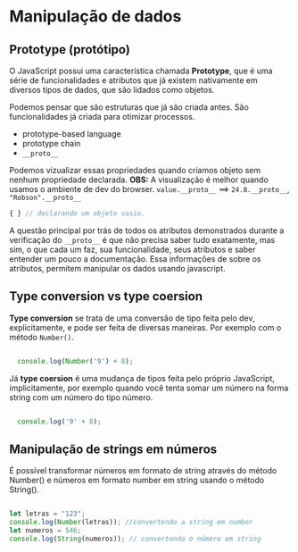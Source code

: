 # Manipulação de dados

## Prototype (protótipo)

O JavaScript possui uma característica chamada **Prototype**, que é uma série de funcionalidades e atributos que já existem nativamente em diversos tipos de dados, que são lidados como objetos.

Podemos pensar que são estruturas que já são criada antes. São funcionalidades já criada para otimizar processos.

* prototype-based language
* prototype chain
* `__proto__`

Podemos vizualizar essas propriedades quando criamos objeto sem nenhum propriedade declarada.
**OBS:** A visualização é melhor quando usamos o ambiente de dev do browser.
  `value.__proto__` ==> `24.8.__proto__`, `"Robson".__proto__`

```javascript
{ } // declarando um objeto vasio.
```
A questão principal por trás de todos os atributos demonstrados durante a verificação do `__proto__` é que não precisa saber tudo exatamente, mas sim, o que cada um faz, sua funcionalidade, seus atributos e saber entender um pouco a documentação.
Essa informações de sobre os atributos, permitem manipular os dados usando javascript.

## Type conversion vs type coersion

**Type conversion** se trata de uma conversão de tipo feita pelo dev, explicitamente, e pode ser feita de diversas maneiras. Por exemplo com o método `Number()`.

```javascript

  console.log(Number('9') + 8);

```

Já **type coersion** é uma mudança de tipos feita pelo próprio JavaScript, implicitamente, por exemplo quando você tenta somar um número na forma string com um número do tipo número.

```javascript

  console.log('9' + 8);

```

## Manipulação de strings em números

É possível transformar números em formato de string através do método Number() e números em formato number em string usando o método String().

``` javascript

let letras = "123";
console.log(Number(letras)); //convertendo a string em number
let numeros = 546;
console.log(String(numeros)); // convertendo o número em string

```